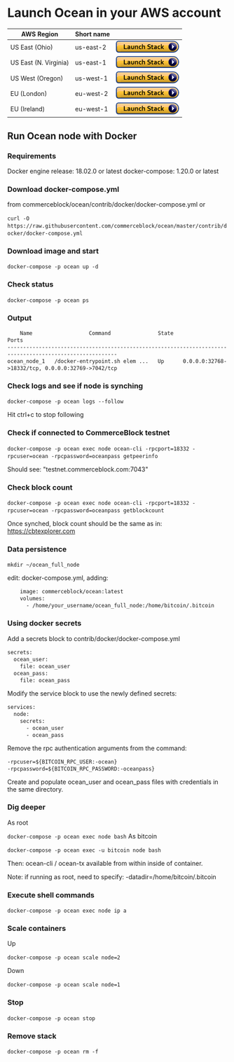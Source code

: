 Launch Ocean in your AWS account
=================================

| AWS Region | Short name | | 
| -- | -- | -- |
| US East (Ohio) | us-east-2 | [![cloudformation-launch-button](images/cloudformation-launch-stack.png)](https://console.aws.amazon.com/cloudformation/home?region=us-east-2#/stacks/new?stackName=Ocean&templateURL=https://s3.eu-west-2.amazonaws.com/cb-awsocs/ocean-network.template.yaml) |
| US East (N. Virginia) | us-east-1 | [![cloudformation-launch-button](images/cloudformation-launch-stack.png)](https://console.aws.amazon.com/cloudformation/home?region=us-east-1#/stacks/new?stackName=Ocean&templateURL=https://s3.eu-west-2.amazonaws.com/cb-awsocs/ocean-network.template.yaml) |
| US West (Oregon) | us-west-1 | [![cloudformation-launch-button](images/cloudformation-launch-stack.png)](https://console.aws.amazon.com/cloudformation/home?region=us-west-1#/stacks/new?stackName=Ocean&templateURL=https://s3.eu-west-2.amazonaws.com/cb-awsocs/ocean-network.template.yaml) |
| EU (London) | eu-west-2 | [![cloudformation-launch-button](images/cloudformation-launch-stack.png)](https://console.aws.amazon.com/cloudformation/home?region=eu-west-2#/stacks/new?stackName=Ocean&templateURL=https://s3.eu-west-2.amazonaws.com/cb-awsocs/ocean-network.template.yaml) |
| EU (Ireland) | eu-west-1 | [![cloudformation-launch-button](images/cloudformation-launch-stack.png)](https://console.aws.amazon.com/cloudformation/home?region=eu-west-1#/stacks/new?stackName=Ocean&templateURL=https://s3.eu-west-2.amazonaws.com/cb-awsocs/ocean-network.template.yaml) |

Run Ocean node with Docker
-------------------

### Requirements

Docker engine release: 18.02.0 or latest
docker-compose: 1.20.0 or latest

### Download docker-compose.yml 
from commerceblock/ocean/contrib/docker/docker-compose.yml or

`curl -O https://raw.githubusercontent.com/commerceblock/ocean/master/contrib/docker/docker-compose.yml`

### Download image and start

`docker-compose -p ocean up -d`

### Check status

`docker-compose -p ocean ps`

### Output
```
    Name                  Command               State                         Ports
---------------------------------------------------------------------------------------------------------
ocean_node_1   /docker-entrypoint.sh elem ...   Up      0.0.0.0:32768->18332/tcp, 0.0.0.0:32769->7042/tcp

```

### Check logs and see if node is synching

`docker-compose -p ocean logs --follow`

Hit ctrl+c to stop following

### Check if connected to CommerceBlock testnet

`docker-compose -p ocean exec node ocean-cli -rpcport=18332 -rpcuser=ocean -rpcpassword=oceanpass getpeerinfo`

Should see: "testnet.commerceblock.com:7043"

### Check block count

`docker-compose -p ocean exec node ocean-cli -rpcport=18332 -rpcuser=ocean -rpcpassword=oceanpass getblockcount`

Once synched, block count should be the same as in: https://cbtexplorer.com

### Data persistence

`mkdir ~/ocean_full_node`

edit: docker-compose.yml, adding:
```
    image: commerceblock/ocean:latest
    volumes:
      - /home/your_username/ocean_full_node:/home/bitcoin/.bitcoin
```

### Using docker secrets

Add a secrets block to contrib/docker/docker-compose.yml

```
secrets:
  ocean_user:
    file: ocean_user
  ocean_pass:
    file: ocean_pass
```

Modify the service block to use the newly defined secrets:

```
services:
  node:
    secrets:
      - ocean_user
      - ocean_pass
```

Remove the rpc authentication arguments from the command:

```
-rpcuser=${BITCOIN_RPC_USER:-ocean}
-rpcpassword=${BITCOIN_RPC_PASSWORD:-oceanpass}
```

Create and populate ocean_user and ocean_pass files with credentials in the same directory.

### Dig deeper

As root

`docker-compose -p ocean exec node bash`
As bitcoin

`docker-compose -p ocean exec -u bitcoin node bash`

Then: ocean-cli / ocean-tx available from within inside of container.

Note: if running as root, need to specify: -datadir=/home/bitcoin/.bitcoin

### Execute shell commands

`docker-compose -p ocean exec node ip a`

### Scale containers
Up

`docker-compose -p ocean scale node=2`

Down

`docker-compose -p ocean scale node=1`

### Stop

`docker-compose -p ocean stop`

### Remove stack

`docker-compose -p ocean rm -f`

